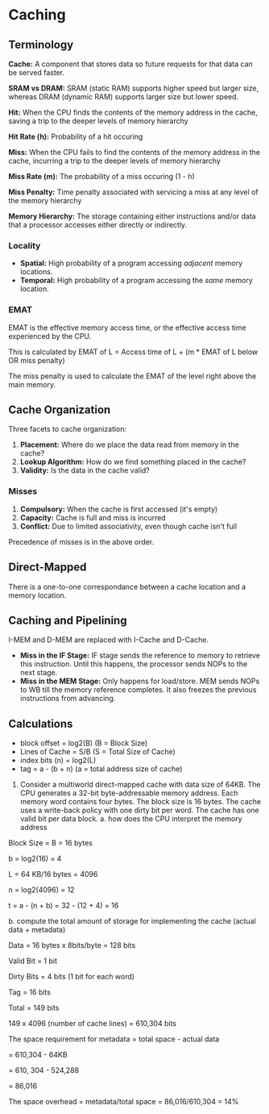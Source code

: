 # Caching


## Terminology
**Cache:** A component that stores data so future requests for that data can be served faster.

**SRAM vs DRAM:** SRAM (static RAM) supports higher speed but larger size, whereas DRAM (dynamic RAM) supports larger size but lower speed.

**Hit:** When the CPU finds the contents of the memory address in the cache, saving a trip to the deeper levels of memory hierarchy

**Hit Rate (h):** Probability of a hit occuring

**Miss:** When the CPU fails to find the contents of the memory address in the cache, incurring a trip to the deeper levels of memory hierarchy

**Miss Rate (m):** The probability of a miss occuring (1 - h)

**Miss Penalty:** Time penalty associated with servicing a miss at any level of the memory hierarchy

**Memory Hierarchy:** The storage containing either instructions and/or data that a processor accesses either directly or indirectly.

### Locality
* **Spatial:** High probability of a program accessing *adjacent* memory locations.
* **Temporal:** High probability of a program accessing the *same* memory location.



### EMAT
EMAT is the effective memory access time, or the effective access time experienced by the CPU.

This is calculated by EMAT of L = Access time of L + (m * EMAT of L below OR miss penalty)

The miss penalty is used to calculate the EMAT of the level right above the main memory.

## Cache Organization
Three facets to cache organization:
1. **Placement:** Where do we place the data read from memory in the cache?
2. **Lookup Algorithm:** How do we find something placed in the cache?
3. **Validity:** Is the data in the cache valid?

### Misses
1. **Compulsory:** When the cache is first accessed (it's empty)
2. **Capacity:** Cache is full and miss is incurred
3. **Conflict:** Due to limited associativity, even though cache isn't full

Precedence of misses is in the above order.

## Direct-Mapped
There is a one-to-one correspondance between a cache location and a memory location.

## Caching and Pipelining
I-MEM and D-MEM are replaced with I-Cache and D-Cache.
* **Miss in the IF Stage:** IF stage sends the reference to memory to retrieve this instruction. Until this happens, the processor sends NOPs to the next stage.
* **Miss in the MEM Stage:** Only happens for load/store. MEM sends NOPs to WB till the memory reference completes. It also freezes the previous instructions from advancing.

## Calculations
- block offset = log2(B) (B = Block Size)
- Lines of Cache = S/B (S = Total Size of Cache)
- index bits (n) = log2(L)
- tag = a - (b + n) (a = total address size of cache)

1. Consider a multiworld direct-mapped cache with data size of 64KB. The CPU generates a 32-bit byte-addressable memory address. Each memory word
contains four bytes. The block size is 16 bytes. The cache uses a write-back policy with one dirty bit per word. The cache has one valid bit per data block.
a. how does the CPU interpret the memory address

Block Size = B = 16 bytes

b = log2(16) = 4

L = 64 KB/16 bytes = 4096

n = log2(4096) = 12

t = a - (n + b) = 32 - (12 + 4) = 16

b. compute the total amount of storage for implementing the cache (actual data + metadata)

Data = 16 bytes x 8bits/byte = 128 bits

Valid Bit = 1 bit

Dirty Bits = 4 bits (1 bit for each word)

Tag = 16 bits

Total = 149 bits

149 x 4096 (number of cache lines) = 610,304 bits

The space requirement for metadata = total space - actual data

= 610,304 - 64KB

= 610, 304 - 524,288

= 86,016

The space overhead = metadata/total space = 86,016/610,304 = 14%







